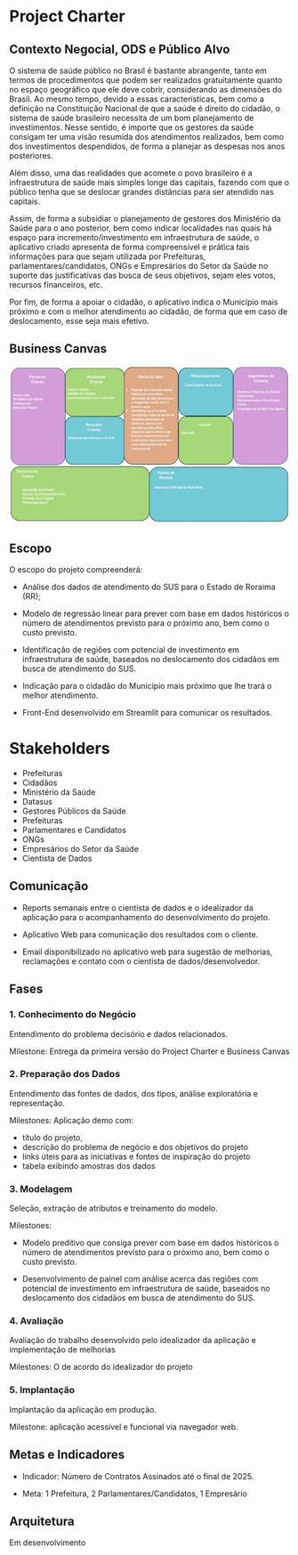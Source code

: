 # Project Charter

## Contexto Negocial, ODS e Público Alvo

O sistema de saúde público no Brasil é bastante abrangente, tanto em termos de procedimentos que podem 
ser realizados gratuitamente quanto no espaço geográfico que ele deve cobrir, considerando as dimensões do Brasil. 
Ao mesmo tempo, devido a essas características, bem como a definição na Constituição Nacional de que a saúde é
direito do cidadão, o sistema de saúde brasileiro necessita de um bom planejamento de investimentos. Nesse sentido, 
é importe que os gestores da saúde consigam ter uma visão resumida dos atendimentos realizados, bem como dos investimentos 
despendidos, de forma a planejar as despesas nos anos posteriores.

Além disso, uma das realidades que acomete o povo brasileiro é a infraestrutura de saúde mais 
simples longe das capitais, fazendo com que o público tenha que se deslocar grandes distâncias 
para ser atendido nas capitais. 

Assim, de forma a subsidiar o planejamento de gestores dos Ministério da Saúde para o ano posterior, 
bem como indicar localidades nas quais há espaço para incremento/investimento em infraestrutura de 
saúde, o aplicativo criado apresenta de forma compreensível e prática tais informações para que sejam 
utilizada por Prefeituras, parlamentares/candidatos, ONGs e Empresários do Setor da Saúde 
no suporte das justificativas das busca de seus objetivos, sejam eles votos, recursos financeiros, etc.
         
Por fim, de forma a apoiar o cidadão, o aplicativo indica o Município mais próximo e com o melhor atendimento
ao cidadão, de forma que em caso de deslocamento, esse seja mais efetivo.

## Business Canvas

![Business Canvas](/docs/business_docs/imgs/business_canvas.jpg)

## Escopo

O escopo do projeto compreenderá:

* Análise dos dados de atendimento do SUS para o Estado de Roraima (RR); 

* Modelo de regressão linear para prever com base em dados históricos o número de atendimentos previsto para o próximo ano, bem como o custo previsto.

* Identificação de regiões com potencial de investimento em infraestrutura de saúde, baseados no deslocamento dos cidadãos em busca de atendimento do SUS.

* Indicação para o cidadão do Município mais próximo que lhe trará o melhor atendimento.

* Front-End desenvolvido em Streamlit para comunicar os resultados.

# Stakeholders

* Prefeituras
* Cidadãos 
* Ministério da Saúde 
* Datasus
* Gestores Públicos da Saúde 
* Prefeituras
* Parlamentares e Candidatos 
* ONGs
* Empresários do Setor da Saúde
* Cientista de Dados

## Comunicação

* Reports semanais entre o cientista de dados e o idealizador da aplicação para o acompanhamento do desenvolvimento do projeto.

* Aplicativo Web para comunicação dos resultados com o cliente.

* Email disponibilizado no aplicativo web para sugestão de melhorias, reclamações e contato com o cientista de dados/desenvolvedor.

## Fases

### 1. Conhecimento do Negócio

Entendimento do problema decisório e dados relacionados.

Milestone: Entrega da primeira versão do Project Charter e Business Canvas

### 2. Preparação dos Dados

Entendimento das fontes de dados, dos tipos, análise exploratória e representação.

Milestones: Aplicação demo com:

* título do projeto, 
* descrição do problema de negócio e dos objetivos do projeto 
* links úteis para as iniciativas e fontes de inspiração do projeto 
* tabela exibindo amostras dos dados

### 3. Modelagem

Seleção, extração de atributos e treinamento do modelo.

Milestones: 

* Modelo preditivo que consiga prever com base em dados históricos o número de atendimentos previsto para o próximo ano, bem como o custo previsto.

* Desenvolvimento de painel com análise acerca das regiões com potencial de investimento em infraestrutura de saúde, baseados no deslocamento dos cidadãos em busca de atendimento do SUS.

### 4. Avaliação

Avaliação do trabalho desenvolvido pelo idealizador da aplicação e implementação de melhorias

Milestones: O de acordo do idealizador do projeto 


### 5. Implantação

Implantação da aplicação em produção.

Milestone: aplicação acessível e funcional via navegador web.


## Metas e Indicadores

*  Indicador: Número de Contratos Assinados até o final de 2025.

  * Meta: 1 Prefeitura,  2 Parlamentares/Candidatos, 1 Empresário


## Arquitetura

Em desenvolvimento

